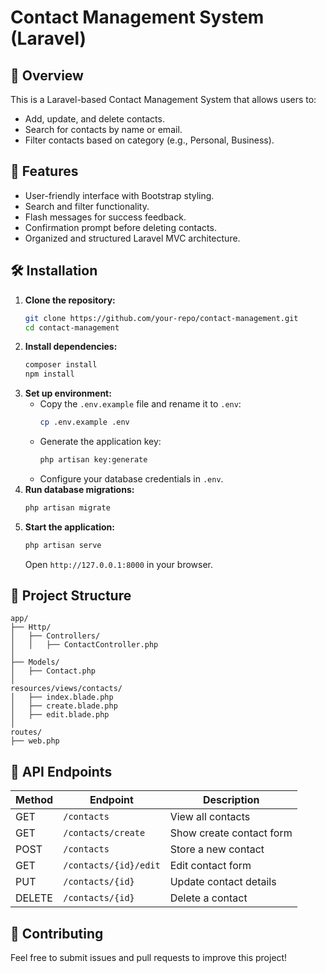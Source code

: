 # Contact Management System (Laravel)

## 📌 Overview
This is a Laravel-based Contact Management System that allows users to:
- Add, update, and delete contacts.
- Search for contacts by name or email.
- Filter contacts based on category (e.g., Personal, Business).

## 🚀 Features
- User-friendly interface with Bootstrap styling.
- Search and filter functionality.
- Flash messages for success feedback.
- Confirmation prompt before deleting contacts.
- Organized and structured Laravel MVC architecture.

## 🛠️ Installation
1. **Clone the repository:**
   ```sh
   git clone https://github.com/your-repo/contact-management.git
   cd contact-management
   ```
2. **Install dependencies:**
   ```sh
   composer install
   npm install
   ```
3. **Set up environment:**
   - Copy the `.env.example` file and rename it to `.env`:
     ```sh
     cp .env.example .env
     ```
   - Generate the application key:
     ```sh
     php artisan key:generate
     ```
   - Configure your database credentials in `.env`.
4. **Run database migrations:**
   ```sh
   php artisan migrate
   ```
5. **Start the application:**
   ```sh
   php artisan serve
   ```
   Open `http://127.0.0.1:8000` in your browser.

## 📂 Project Structure
```
app/
├── Http/
│   ├── Controllers/
│   │   ├── ContactController.php
│
├── Models/
│   ├── Contact.php
│
resources/views/contacts/
│   ├── index.blade.php
│   ├── create.blade.php
│   ├── edit.blade.php
│
routes/
├── web.php
```

## 📝 API Endpoints
| Method | Endpoint          | Description                 |
|--------|------------------|-----------------------------|
| GET    | `/contacts`       | View all contacts          |
| GET    | `/contacts/create` | Show create contact form   |
| POST   | `/contacts`       | Store a new contact        |
| GET    | `/contacts/{id}/edit` | Edit contact form    |
| PUT    | `/contacts/{id}`   | Update contact details     |
| DELETE | `/contacts/{id}`   | Delete a contact           |

## 🔗 Contributing
Feel free to submit issues and pull requests to improve this project!